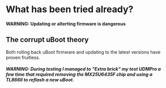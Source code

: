 # What has been tried already?
#### WARNING: Updating or alterting firmware is dangerous

## The corrupt uBoot theory
Both rolling back uBoot firmware and updating to the latest versions have proven fruitless.

##### WARNING: During testing I managed to "Extra brick" my test UDMPro a few time that required removing the MX25U6435F chip and using a TL866II to reflash a new uBoot.

